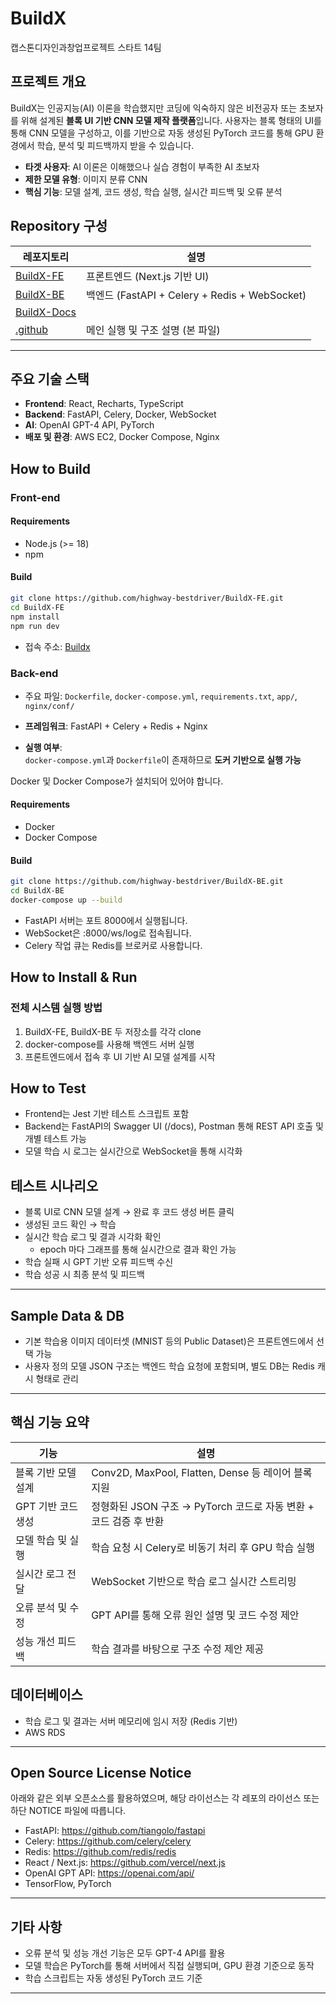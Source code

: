 # BuildX
캡스톤디자인과창업프로젝트 스타트 14팀

## 프로젝트 개요
BuildX는 인공지능(AI) 이론을 학습했지만 코딩에 익숙하지 않은 비전공자 또는 초보자를 위해 설계된 **블록 UI 기반 CNN 모델 제작 플랫폼**입니다. 사용자는 블록 형태의 UI를 통해 CNN 모델을 구성하고, 이를 기반으로 자동 생성된 PyTorch 코드를 통해 GPU 환경에서 학습, 분석 및 피드백까지 받을 수 있습니다.

- **타겟 사용자**: AI 이론은 이해했으나 실습 경험이 부족한 AI 초보자
- **제한 모델 유형**: 이미지 분류 CNN
- **핵심 기능**: 모델 설계, 코드 생성, 학습 실행, 실시간 피드백 및 오류 분석

## Repository 구성
| 레포지토리 | 설명 |
|------------|------|
| [BuildX-FE](https://github.com/highway-bestdriver/BuildX-FE) | 프론트엔드 (Next.js 기반 UI) |
| [BuildX-BE](https://github.com/highway-bestdriver/BuildX-BE) | 백엔드 (FastAPI + Celery + Redis + WebSocket) |
| [BuildX-Docs](https://github.com/highway-bestdriver/Docs) |  |
| [.github](https://github.com/highway-bestdriver/.github) | 메인 실행 및 구조 설명 (본 파일) |
---

## 주요 기술 스택
- **Frontend**: React, Recharts, TypeScript
- **Backend**: FastAPI, Celery, Docker, WebSocket
- **AI**: OpenAI GPT-4 API, PyTorch
- **배포 및 환경**: AWS EC2, Docker Compose, Nginx

## How to Build
### Front-end
#### Requirements
- Node.js (>= 18)
- npm

#### Build
```bash
git clone https://github.com/highway-bestdriver/BuildX-FE.git
cd BuildX-FE
npm install
npm run dev
```
- 접속 주소: [Buildx](https://buildx-one.vercel.app/)

### Back-end
- 주요 파일:
  `Dockerfile`, `docker-compose.yml`, `requirements.txt`, `app/`, `nginx/conf/`

- **프레임워크**: FastAPI + Celery + Redis + Nginx

- **실행 여부**:  
  `docker-compose.yml`과 `Dockerfile`이 존재하므로 **도커 기반으로 실행 가능**

Docker 및 Docker Compose가 설치되어 있어야 합니다.
#### Requirements
- Docker
- Docker Compose

#### Build
```bash
git clone https://github.com/highway-bestdriver/BuildX-BE.git
cd BuildX-BE
docker-compose up --build
```
- FastAPI 서버는 포트 8000에서 실행됩니다.
- WebSocket은 :8000/ws/log로 접속됩니다.
- Celery 작업 큐는 Redis를 브로커로 사용합니다.

## How to Install & Run
### 전체 시스템 실행 방법
1. BuildX-FE, BuildX-BE 두 저장소를 각각 clone
2. docker-compose를 사용해 백엔드 서버 실행
3. 프론트엔드에서 접속 후 UI 기반 AI 모델 설계를 시작

## How to Test
- Frontend는 Jest 기반 테스트 스크립트 포함
- Backend는 FastAPI의 Swagger UI (/docs), Postman 통해 REST API 호출 및 개별 테스트 가능
- 모델 학습 시 로그는 실시간으로 WebSocket을 통해 시각화

## 테스트 시나리오
- 블록 UI로 CNN 모델 설계 → 완료 후 코드 생성 버튼 클릭
- 생성된 코드 확인 → 학습
- 실시간 학습 로그 및 결과 시각화 확인
   - epoch 마다 그래프를 통해 실시간으로 결과 확인 가능
- 학습 실패 시 GPT 기반 오류 피드백 수신
- 학습 성공 시 최종 분석 및 피드백

---

## Sample Data & DB
- 기본 학습용 이미지 데이터셋 (MNIST 등의 Public Dataset)은 프론트엔드에서 선택 가능
- 사용자 정의 모델 JSON 구조는 백엔드 학습 요청에 포함되며, 별도 DB는 Redis 캐시 형태로 관리

---

## 핵심 기능 요약
| 기능 | 설명 |
|------|------|
| 블록 기반 모델 설계 | Conv2D, MaxPool, Flatten, Dense 등 레이어 블록 지원 |
| GPT 기반 코드 생성 | 정형화된 JSON 구조 → PyTorch 코드로 자동 변환 + 코드 검증 후 반환 |
| 모델 학습 및 실행 | 학습 요청 시 Celery로 비동기 처리 후 GPU 학습 실행 |
| 실시간 로그 전달 | WebSocket 기반으로 학습 로그 실시간 스트리밍 |
| 오류 분석 및 수정 | GPT API를 통해 오류 원인 설명 및 코드 수정 제안 |
| 성능 개선 피드백 | 학습 결과를 바탕으로 구조 수정 제안 제공 |

## 데이터베이스
- 학습 로그 및 결과는 서버 메모리에 임시 저장 (Redis 기반)
- AWS RDS
  
---

## Open Source License Notice
아래와 같은 외부 오픈소스를 활용하였으며, 해당 라이선스는 각 레포의 라이선스 또는 하단 NOTICE 파일에 따릅니다.

- FastAPI: https://github.com/tiangolo/fastapi
- Celery: https://github.com/celery/celery
- Redis: https://github.com/redis/redis
- React / Next.js: https://github.com/vercel/next.js
- OpenAI GPT API: https://openai.com/api/
- TensorFlow, PyTorch

---

## 기타 사항
- 오류 분석 및 성능 개선 기능은 모두 GPT-4 API를 활용
- 모델 학습은 PyTorch를 통해 서버에서 직접 실행되며, GPU 환경 기준으로 동작
- 학습 스크립트는 자동 생성된 PyTorch 코드 기준

---
